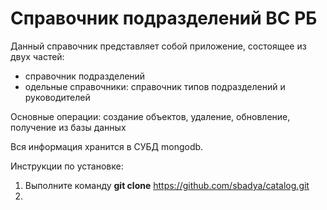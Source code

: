 # Справочник подразделений ВС РБ
Данный справочник представляет собой приложение, состоящее из двух частей:
- справочник подразделений
- одельные справочники: справочник типов подразделений и руководителей

Основные операции: создание объектов, удаление, обновление, получение из базы данных

Вся информация хранится в СУБД mongodb.

Инструкции по установке:

1. Выполните команду __git clone__ https://github.com/sbadya/catalog.git
2. 
